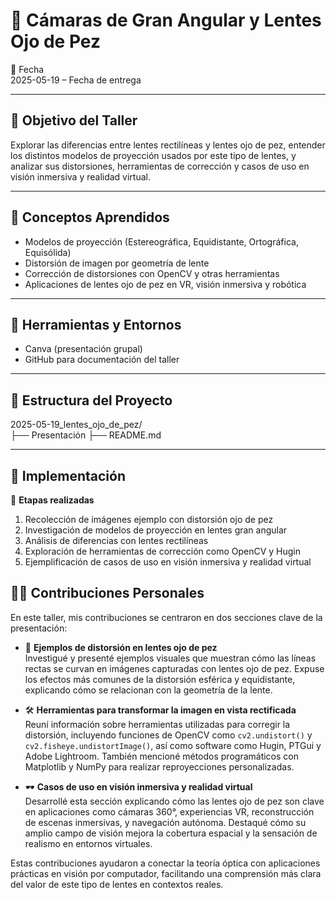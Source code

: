 # 🧪 Cámaras de Gran Angular y Lentes Ojo de Pez

📅 Fecha  
2025-05-19 – Fecha de entrega

---

## 🎯 Objetivo del Taller

Explorar las diferencias entre lentes rectilíneas y lentes ojo de pez, entender los distintos modelos de proyección usados por este tipo de lentes, y analizar sus distorsiones, herramientas de corrección y casos de uso en visión inmersiva y realidad virtual.

---

## 🧠 Conceptos Aprendidos

- Modelos de proyección (Estereográfica, Equidistante, Ortográfica, Equisólida)
- Distorsión de imagen por geometría de lente
- Corrección de distorsiones con OpenCV y otras herramientas
- Aplicaciones de lentes ojo de pez en VR, visión inmersiva y robótica

---

## 🔧 Herramientas y Entornos

- Canva  (presentación grupal)
- GitHub para documentación del taller

---

## 📁 Estructura del Proyecto

2025-05-19_lentes_ojo_de_pez/  
├── Presentación
├── README.md  

---

## 🧪 Implementación

🔹 **Etapas realizadas**  
1. Recolección de imágenes ejemplo con distorsión ojo de pez  
2. Investigación de modelos de proyección en lentes gran angular  
3. Análisis de diferencias con lentes rectilíneas  
4. Exploración de herramientas de corrección como OpenCV y Hugin  
5. Ejemplificación de casos de uso en visión inmersiva y realidad virtual  

## 🧑‍💻 Contribuciones Personales

En este taller, mis contribuciones se centraron en dos secciones clave de la presentación:

- 📸 **Ejemplos de distorsión en lentes ojo de pez**  
  Investigué y presenté ejemplos visuales que muestran cómo las líneas rectas se curvan en imágenes capturadas con lentes ojo de pez. Expuse los efectos más comunes de la distorsión esférica y equidistante, explicando cómo se relacionan con la geometría de la lente.

- 🛠️ **Herramientas para transformar la imagen en vista rectificada**  
  Reuní información sobre herramientas utilizadas para corregir la distorsión, incluyendo funciones de OpenCV como `cv2.undistort()` y `cv2.fisheye.undistortImage()`, así como software como Hugin, PTGui y Adobe Lightroom. También mencioné métodos programáticos con Matplotlib y NumPy para realizar reproyecciones personalizadas.

- 🕶️ **Casos de uso en visión inmersiva y realidad virtual**  
  Desarrollé esta sección explicando cómo las lentes ojo de pez son clave en aplicaciones como cámaras 360°, experiencias VR, reconstrucción de escenas inmersivas, y navegación autónoma. Destaqué cómo su amplio campo de visión mejora la cobertura espacial y la sensación de realismo en entornos virtuales.

Estas contribuciones ayudaron a conectar la teoría óptica con aplicaciones prácticas en visión por computador, facilitando una comprensión más clara del valor de este tipo de lentes en contextos reales.
